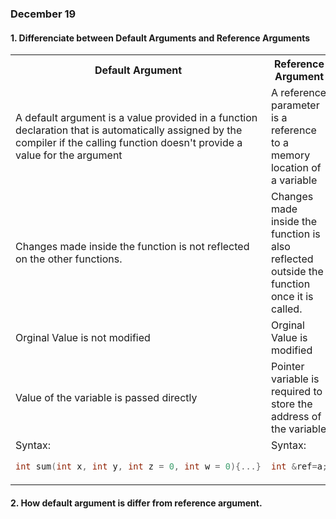 ### December 19


#### 1. Differenciate between Default Arguments and Reference Arguments

<table width="100%">
<tr>
<th width="50%">Default Argument</th><th width="50%">Reference Argument</th></tr>
<tr>
<td width="50%"> A default argument is a value provided in a function declaration that is automatically assigned by the compiler if the calling function doesn't provide a value for the argument </td>
<td width="50%"> A reference parameter is a reference to a memory location of a variable </td>
</tr>
<tr>
<td width="50%"> Changes made inside the function is not reflected on the other functions.</td>
<td width="50%">Changes made inside the function is also reflected outside the function once it is called.</td>
</tr>
<tr>
<td width="50%">Orginal Value is not modified</td>
<td width="50%">Orginal Value is modified</td>
</tr>
<tr>
<td width="50%">Value of the variable is passed directly</td>
<td width="50%">Pointer variable is required to store the address of the variable</td>
</tr>
<tr>
<td width="50%">
Syntax:

```cpp
int sum(int x, int y, int z = 0, int w = 0){...}
```
</td>
<td width="50%">
Syntax:

```cpp
int &ref=a;
```
</td>
</tr>
</table>

#### 2. How default argument is differ from reference argument.


